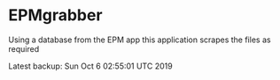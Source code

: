 # EPMgrabber
Using a database from the EPM app this application scrapes the files as required


Latest backup: Sun Oct 6 02:55:01 UTC 2019
